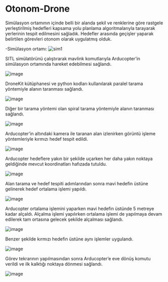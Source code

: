 # Otonom-Drone
Simülasyon ortamının içinde belli bir alanda şekil ve renklerine göre rastgele yerleştirilmiş hedefleri kapsama yolu planlama algoritmalarıyla tarayarak yerlerinin tespit edilmesini sağladık. 
Hedefler arasında geçişler yaparak belirtilen görevleri otonom olarak uygulatmış olduk.

-Simülasyon ortamı:
![sim1](https://user-images.githubusercontent.com/22642119/179230042-5698b094-8af1-45fa-b374-e73db6ac06f8.png)

SITL simülatörünü çalıştırarak mavlink komutlarıyla Arducopter’in simülasyon ortamında hareket edebilmesi sağlandı.

![image](https://user-images.githubusercontent.com/22642119/179230373-b3c9d200-4901-4270-a7a1-837b65c5f4ac.png)

DroneKit kütüphanesi ve python kodları kullanılarak paralel tarama yöntemiyle alanın taranması sağlandı.

![image](https://user-images.githubusercontent.com/22642119/179231504-da8386a4-24d2-4e27-b7ab-f1dbb8ac821c.png)

Diğer bir tarama yöntemi olan spiral tarama yöntemiyle alanın taranması sağlandı.

![image](https://user-images.githubusercontent.com/22642119/179230507-e1982bb5-dff5-4361-81c7-0278d3722473.png)

Arducopter’in altındaki kamera ile taranan alan izlenirken görüntü işleme yöntemleriyle kırmızı hedef tespit edildi.

![image](https://user-images.githubusercontent.com/22642119/179230552-66f3de81-8ab4-4ff8-b5d7-a94be32966b9.png)

Arducopter hedeflere yakın bir şekilde uçarken her daha yakın noktaya geldiğinde mevcut koordinatları hafızada tutuldu.

![image](https://user-images.githubusercontent.com/22642119/179230577-c121a1dd-f520-42b6-9bbb-40734c6c9453.png)

Alan tarama ve hedef tespiti adımlarından sonra mavi hedefin üstüne gelinerek hedef ortalama işlemi yapıldı. 

![image](https://user-images.githubusercontent.com/22642119/179230629-a9722d6c-6ee7-4900-806d-7eab544bde04.png)

Arducopter ortalama işlemini yaparken mavi hedefin üstünde 5 metreye kadar alçaldı. 
Alçalma işlemi yapılırken ortalama işlemi de yapılmaya devam edilerek tam ortasına gelecek şekilde alçalması sağlandı.

![image](https://user-images.githubusercontent.com/22642119/179230681-8bb6e1a7-f8fb-4384-9b41-901214d57635.png)

Benzer şekilde kırmızı hedefin üstüne aynı işlemler uygulandı.

![image](https://user-images.githubusercontent.com/22642119/179230706-6b20f089-f780-4345-bdbe-57a6903e832a.png)

Görev tekrarının yapılmasından sonra Arducopter’e eve dönüş komutu verildi ve ilk kalktığı noktaya dönmesi sağlandı.

![image](https://user-images.githubusercontent.com/22642119/179230756-a94af4aa-aea6-44f8-ab41-2905020bf600.png)


